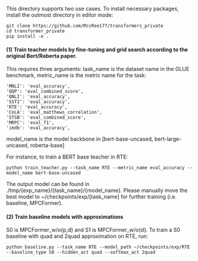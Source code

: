 This directory supports two use cases. To install necessary packages, install the outmost directory in editor mode:
    
    git clone https://github.com/MccRee177/transformers_private
    cd transformer_private
    pip install -e .

#### (1) Train teacher models by fine-tuning and grid search according to the original Bert/Roberta paper.
This requires three arguments: task_name is the dataset name in the GLUE benchmark, metric_name is the metric name for the task:
    
    'MNLI': 'eval_accuracy',
    'QQP': 'eval_combined_score',
    'QNLI': 'eval_accuracy',
    'SST2': 'eval_accuracy',
    'RTE': 'eval_accuracy',
    'CoLA': 'eval_matthews_correlation',
    'STSB': 'eval_combined_score',
    'MRPC': 'eval_f1',
    'imdb': 'eval_accuracy',

model_name is the model backbone in [bert-base-uncased, bert-large-uncased, roberta-base]
    
For instance, to train a BERT base teacher in RTE:

    python train_teacher.py --task_name RTE --metric_name eval_accuracy --model_name bert-base-uncased
    
The output model can be found in ./tmp/{exp_name}/{task_name}/{model_name}. Please manually move the best model to ~/checkpoints/exp/[task_name] for further training (i.e. baseline, MPCFormer).

#### (2) Train baseline models with approximations
S0 is MPCFormer_w/o{p,d} and S1 is MPCFormer_w/o{d}. To train a S0 baseline with quad and 2quad approximation on RTE, run:

    python baseline.py --task_name RTE --model_path ~/checkpoints/exp/RTE --baseline_type S0 --hidden_act quad --softmax_act 2quad
